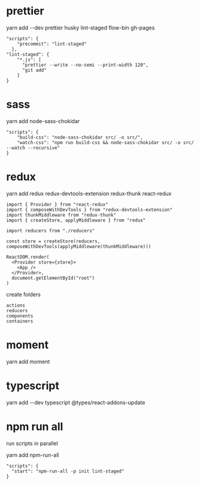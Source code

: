 # prettier
yarn add --dev prettier husky lint-staged flow-bin gh-pages

	"scripts": {
	    "precommit": "lint-staged"
	  },
	"lint-staged": {
		"*.js": [
		  "prettier --write --no-semi --print-width 120",
		  "git add"
		]
	}
# sass
yarn add node-sass-chokidar

	"scripts": {
	    "build-css": "node-sass-chokidar src/ -o src/",
	    "watch-css": "npm run build-css && node-sass-chokidar src/ -o src/ --watch --recursive"
	}

# redux
yarn add redux redux-devtools-extension redux-thunk  react-redux

	import { Provider } from "react-redux"
	import { composeWithDevTools } from "redux-devtools-extension"
	import thunkMiddleware from "redux-thunk"
	import { createStore, applyMiddleware } from "redux"

	import reducers from "./reducers"

	const store = createStore(reducers, composeWithDevTools(applyMiddleware(thunkMiddleware)))

	ReactDOM.render(
	  <Provider store={store}>
	    <App />
	  </Provider>,
	  document.getElementById("root")
	)

create folders

	actions
	reducers
	components
	containers

# moment
yarn add moment

# typescript
yarn add --dev typescript @types/react-addons-update

# npm run all
run scripts in parallel

yarn add npm-run-all

	"scripts": {
	  "start": "npm-run-all -p init lint-staged"
	}

